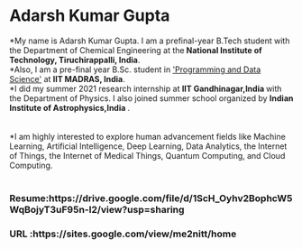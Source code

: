 <h1> Adarsh Kumar Gupta </h1>
*My name is Adarsh Kumar Gupta. I am a prefinal-year B.Tech student with the Department of Chemical Engineering at the<b> National Institute of Technology, Tiruchirappalli, India</b>.<br> *Also, I am a pre-final year B.Sc. student in <u>'Programming and Data Science'</u> at <b>IIT MADRAS, India</b>. <br> *I did my summer 2021 research internship at <b>IIT Gandhinagar,India </b> with the Department of Physics. I also joined summer school organized by <b> Indian Institute of Astrophysics,India </b>.
<br><br><br> *I am highly interested to explore human advancement fields like Machine Learning, Artificial Intelligence, Deep Learning, Data Analytics, the Internet of Things, the Internet of Medical Things, Quantum Computing, and Cloud Computing. 
<br>
<br> <h3> Resume:https://drive.google.com/file/d/1ScH_Oyhv2BophcW5WqBojyT3uF95n-I2/view?usp=sharing</h3>
<h3> URL :https://sites.google.com/view/me2nitt/home </h3>
